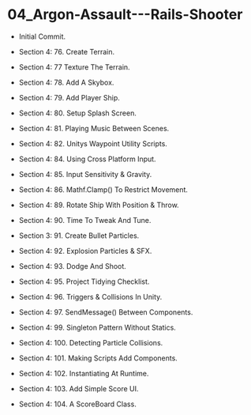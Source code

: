 # 04_Argon-Assault---Rails-Shooter

* Initial Commit.

* Section 4: 76. Create Terrain.

* Section 4: 77 Texture The Terrain.

* Section 4: 78. Add A Skybox.

* Section 4: 79. Add Player Ship.

* Section 4: 80. Setup Splash Screen.

* Section 4: 81. Playing Music Between Scenes.

* Section 4: 82. Unitys Waypoint Utility Scripts.

* Section 4: 84. Using Cross Platform Input.

* Section 4: 85. Input Sensitivity & Gravity.

* Section 4: 86. Mathf.Clamp() To Restrict Movement.

* Section 4: 89. Rotate Ship With Position & Throw.

* Section 4: 90. Time To Tweak And Tune.

* Section 3: 91. Create Bullet Particles.

* Section 4: 92. Explosion Particles & SFX.

* Section 4: 93. Dodge And Shoot.

* Section 4: 95. Project Tidying Checklist.

* Section 4: 96. Triggers & Collisions In Unity.

* Section 4: 97. SendMessage() Between Components.

* Section 4: 99. Singleton Pattern Without Statics.

* Section 4: 100. Detecting Particle Collisions.

* Section 4: 101. Making Scripts Add Components.

* Section 4: 102. Instantiating At Runtime.

* Section 4: 103. Add Simple Score UI.

* Section 4: 104. A ScoreBoard Class.